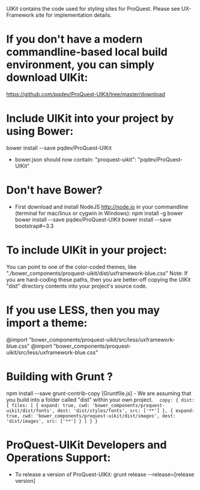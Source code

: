 UIKit contains the code used for styling sites for ProQuest. Please see UX-Framework site for implementation details.

# If you don't have a modern commandline-based local build environment, you can simply download UIKit:
https://github.com/pqdev/ProQuest-UIKit/tree/master/download

# Include UIKit into your project by using Bower:
bower install --save pqdev/ProQuest-UIKit
* bower.json should now contain:  "proquest-uikit": "pqdev/ProQuest-UIKit"

# Don't have Bower?
* First download and install NodeJS http://node.io
in your commandline (terminal for mac/linux or cygwin in Windows):
npm install -g bower
bower install --save pqdev/ProQuest-UIKit
bower install --save bootstrap#~3.3

# To include UIKit in your project:
You can point to one of the color-coded themes, like "./bower_components/proquest-uikit/dist/uxframework-blue.css"
Note: If you are hard-coding these paths, then you are better-off copying the UIKit "dist" directory contents into your project's source code.

# If you use LESS, then you may import a theme:
@import "bower_components/proquest-uikit/src/less/uxframework-blue.css"
@import "bower_components/proquest-uikit/src/less/uxframework-blue.css"


# Building with Grunt ?
npm install --save grunt-contrib-copy 
[Gruntfile.js] - We are assuming that you build into a folder called "dist" within your own project.
`   copy: {
		dist: {
			files: [
				{
					expand: true,
					cwd: 'bower_components/proquest-uikit/dist/fonts',
					dest: 'dist/styles/fonts',
					src: ['**']
				},
				{
					expand: true,
					cwd: 'bower_components/proquest-uikit/dist/images',
					dest: 'dist/images',
					src: ['**']
				}
			]
		}
	}
`
# ProQuest-UIKit Developers and Operations Support:
* To release a version of ProQuest-UIKit:
grunt release --release=[release version]
